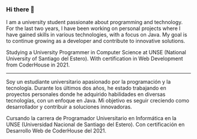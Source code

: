 ### Hi there 👋

I am a university student passionate about programming and technology. For the last two years, I have been working on personal projects where I have gained skills in various technologies, with a focus on Java. My goal is to continue growing as a developer and contribute to innovative solutions.

Studying a University Programmer in Computer Science at UNSE (National University of Santiago del Estero). With certification in Web Development from CoderHouse in 2021.

----------------------------------------------------------------

Soy un estudiante universitario apasionado por la programación y la tecnología. Durante los últimos dos años, he estado trabajando en proyectos personales donde he adquirido habilidades en diversas tecnologías, con un enfoque en Java. Mi objetivo es seguir creciendo como desarrollador y contribuir a soluciones innovadoras.

Cursando la carrera de Programador Universitario en Informática en la UNSE (Universidad Nacional de Santiago del Estero). Con certificación en Desarrollo Web de CoderHouse del 2021.
